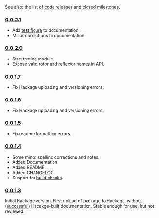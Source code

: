 See also: the list of [code releases] and [closed milestones].

### [0.0.2.1]

* Add [test figure] to documentation.
* Minor corrections to documentation.

### [0.0.2.0]

* Start testing module.
* Expose valid rotor and reflector names in API.

### [0.0.1.7]

* Fix Hackage uploading and versioning errors.

### [0.0.1.6]

* Fix Hackage uploading and versioning errors.

### [0.0.1.5]

* Fix readme formatting errors.

### [0.0.1.4]

* Some minor spelling corrections and notes.
* Added Documentation.
* Added README.
* Added CHANGELOG.
* Support for [build checks].

### [0.0.1.3]

Initial Hackage version. First upload of package to Hackage,
without ([successful](https://hackage.haskell.org/package/crypto-enigma-0.0.1.3/reports/1)) Hacakge-built documentation.
Stable enough for use, but not reviewed.

[test figure]: https://hackage.haskell.org/package/crypto-enigma/docs/Crypto-Enigma-Display.html#showEnigmaConfigInternalFIG
[build checks]: https://travis-ci.org/orome/crypto-enigma/branches
[code releases]: https://github.com/orome/crypto-enigma/releases
[closed milestones]: https://github.com/orome/crypto-enigma/milestones?state=closed
[0.0.2.1]: https://github.com/orome/crypto-enigma/releases/tag/0.0.2.1
[0.0.2.0]: https://github.com/orome/crypto-enigma/releases/tag/0.0.2.0
[0.0.1.7]: https://github.com/orome/crypto-enigma/releases/tag/0.0.1.7
[0.0.1.6]: https://github.com/orome/crypto-enigma/releases/tag/0.0.1.6
[0.0.1.5]: https://github.com/orome/crypto-enigma/releases/tag/0.0.1.5
[0.0.1.4]: https://github.com/orome/crypto-enigma/releases/tag/0.0.1.4
[0.0.1.3]: https://github.com/orome/crypto-enigma/releases/tag/0.0.1.3
